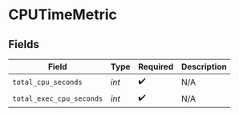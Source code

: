 # CPUTimeMetric


## Fields

| Field                    | Type                     | Required                 | Description              |
| ------------------------ | ------------------------ | ------------------------ | ------------------------ |
| `total_cpu_seconds`      | *int*                    | :heavy_check_mark:       | N/A                      |
| `total_exec_cpu_seconds` | *int*                    | :heavy_check_mark:       | N/A                      |